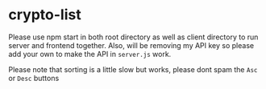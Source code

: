 # crypto-list

Please use npm start in both root directory as well as client directory to run server and frontend together. Also, will be removing my API key so please add your own to make the API in `server.js` work.

Please note that sorting is a little slow but works, please dont spam the `Asc` or `Desc` buttons
